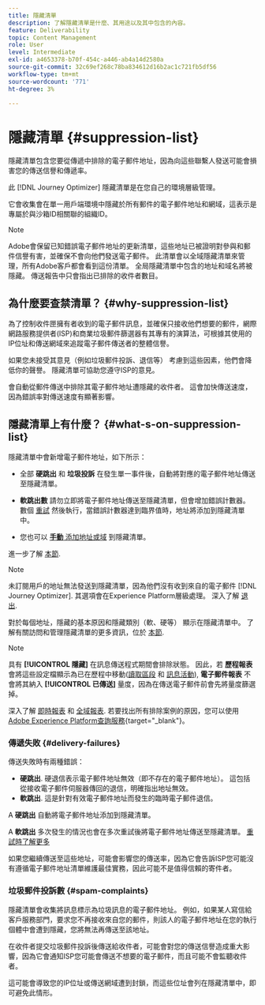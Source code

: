 ```yaml
---
title: 隱藏清單
description: 了解隱藏清單是什麼、其用途以及其中包含的內容。
feature: Deliverability
topic: Content Management
role: User
level: Intermediate
exl-id: a4653378-b70f-454c-a446-ab4a14d2580a
source-git-commit: 32c69ef268c78ba834612d16b2ac1c721fb5df56
workflow-type: tm+mt
source-wordcount: '771'
ht-degree: 3%

---
```


# 隱藏清單 {#suppression-list}

隱藏清單包含您要從傳遞中排除的電子郵件地址，因為向這些聯繫人發送可能會損害您的傳送信譽和傳遞率。

此 [!DNL Journey Optimizer] 隱藏清單是在您自己的環境層級管理。

它會收集會在單一用戶端環境中隱藏於所有郵件的電子郵件地址和網域，這表示是專屬於與沙箱ID相關聯的組織ID。

>[!NOTE]
>
>Adobe會保留已知錯誤電子郵件地址的更新清單，這些地址已被證明對參與和郵件信譽有害，並確保不會向他們發送電子郵件。 此清單會以全域隱藏清單來管理，所有Adobe客戶都會看到這份清單。 全局隱藏清單中包含的地址和域名將被隱藏。 傳送報告中只會指出已排除的收件者數目。

## 為什麼要查禁清單？ {#why-suppression-list}

為了控制收件匣擁有者收到的電子郵件訊息，並確保只接收他們想要的郵件，網際網路服務提供者(ISP)和商業垃圾郵件篩選器有其專有的演算法，可根據其使用的IP位址和傳送網域來追蹤電子郵件傳送者的整體信譽。

如果您未接受其意見（例如垃圾郵件投訴、退信等） 考慮到這些因素，他們會降低你的聲譽。 隱藏清單可協助您遵守ISP的意見。

會自動從郵件傳送中排除其電子郵件地址遭隱藏的收件者。 這會加快傳送速度，因為錯誤率對傳送速度有顯著影響。

## 隱藏清單上有什麼？ {#what-s-on-suppression-list}

隱藏清單中會新增電子郵件地址，如下所示：

* 全部 **硬跳出** 和 **垃圾投訴** 在發生單一事件後，自動將對應的電子郵件地址傳送至隱藏清單。

* **軟跳出數** 請勿立即將電子郵件地址傳送至隱藏清單，但會增加錯誤計數器。 數個 [重試](../configuration/retries.md) 然後執行，當錯誤計數器達到臨界值時，地址將添加到隱藏清單中。

* 您也可以 [**手動** 添加地址或域](../configuration/manage-suppression-list.md#add-addresses-and-domains) 到隱藏清單。

進一步了解 [本節](#delivery-failures).

>[!NOTE]
>
>未訂閱用戶的地址無法發送到隱藏清單，因為他們沒有收到來自的電子郵件 [!DNL Journey Optimizer]. 其選項會在Experience Platform層級處理。 深入了解 [退出](../privacy/opt-out.md).

對於每個地址，隱藏的基本原因和隱藏類別（軟、硬等） 顯示在隱藏清單中。 了解有關訪問和管理隱藏清單的更多資訊，位於 [本節](../configuration/manage-suppression-list.md).

>[!NOTE]
>
>具有 **[!UICONTROL 隱藏]** 在訊息傳送程式期間會排除狀態。 因此，若 **歷程報表** 會將這些設定檔顯示為已在歷程中移動([讀取區段](../building-journeys/read-segment.md) 和 [訊息活動](../building-journeys/journeys-message.md)), **電子郵件報表** 不會將其納入 **[!UICONTROL 已傳送]** 量度，因為在傳送電子郵件前會先將量度篩選掉。
>
>深入了解 [即時報表](../reports/live-report.md) 和 [全域報表](../reports/global-report.md). 若要找出所有排除案例的原因，您可以使用 [Adobe Experience Platform查詢服務](https://experienceleague.adobe.com/docs/experience-platform/query/api/getting-started.html){target=&quot;_blank&quot;}。

### 傳遞失敗 {#delivery-failures}

傳送失敗時有兩種錯誤：

* **硬跳出**. 硬退信表示電子郵件地址無效（即不存在的電子郵件地址）。 這包括從接收電子郵件伺服器傳回的退信，明確指出地址無效。
* **軟跳出**. 這是針對有效電子郵件地址而發生的臨時電子郵件退信。

A **硬跳出** 自動將電子郵件地址添加到隱藏清單。

A **軟跳出** <!--or an **ignored** error--> 多次發生的情況也會在多次重試後將電子郵件地址傳送至隱藏清單。 [重試時了解更多](../configuration/retries.md)

如果您繼續傳送至這些地址，可能會影響您的傳送率，因為它會告訴ISP您可能沒有遵循電子郵件地址清單維護最佳實務，因此可能不是值得信賴的寄件者。

### 垃圾郵件投訴數 {#spam-complaints}

隱藏清單會收集將訊息標示為垃圾訊息的電子郵件地址。 例如，如果某人寫信給客戶服務部門，要求您不再接收來自您的郵件，則該人的電子郵件地址在您的執行個體中會遭到隱藏，您將無法再傳送至該地址。

在收件者提交垃圾郵件投訴後傳送給收件者，可能會對您的傳送信譽造成重大影響，因為它會通知ISP您可能會傳送不想要的電子郵件，而且可能不會監聽收件者。

這可能會導致您的IP位址或傳送網域遭到封鎖，而這些位址會列在隱藏清單中，即可避免此情形。
